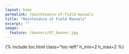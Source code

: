 ```yaml
---
layout: home
permalink: /maintenance-of-field-manuals
title: "Maintenance of Field Manuals"
excerpt: ""
image:
  feature: /banners/07_banner.jpg
---
```

{% include toc.html class="toc-left" h_min=2 h_max=2 %}
